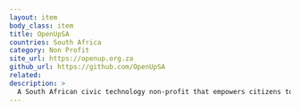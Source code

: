 ```yaml
---
layout: item
body_class: item
title: OpenUpSA
countries: South Africa
category: Non Profit
site_url: https://openup.org.za
github_url: https://github.com/OpenUpSA
related: 
description: >
  A South African civic technology non-profit that empowers citizens to improve their lives and communities
---
```

